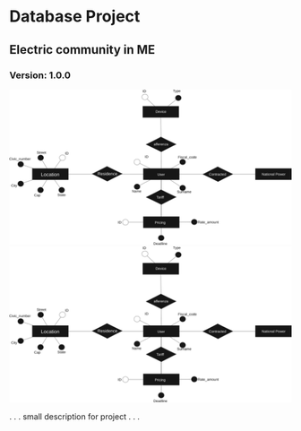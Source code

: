 # Database Project
## Electric community in ME
### Version: 1.0.0

![Alt text](https://github.com/D3vast4tor/Database_project/blob/main/DB_scheme.svg)
<img src="https://github.com/D3vast4tor/Database_project/blob/main/DB_scheme.svg">

.
.
.
small
description
for
project
.
.
.
